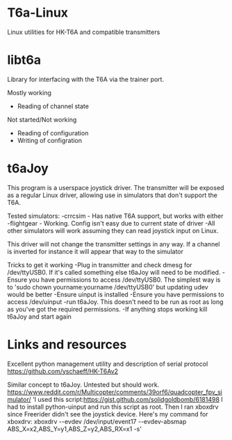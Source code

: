 # T6a-Linux
Linux utilities for HK-T6A and compatible transmitters

# libt6a
Library for interfacing with the T6A via the trainer port.

Mostly working
- Reading of channel state

Not started/Not working
- Reading of configuration
- Writing of configration

# t6aJoy
This program is a userspace joystick driver.
The transmitter will be exposed as a regular Linux driver, allowing use in simulators that don't support the T6A.

Tested simulators:
-crrcsim - Has native T6A support, but works with either
-flightgear - Working. Config isn't easy due to current state of driver
-All other simulators will work assuming they can read joystick input on Linux.

This driver will not change the transmitter settings in any way. If a channel is inverted for instance it will appear that way to the simulator

Tricks to get it working
-Plug in transmitter and check dmesg for /dev/ttyUSB0. If it's called something else t6aJoy will need to be modified.
-Ensure you have permissions to access /dev/ttyUSB0. The simplest way is to 'sudo chown yourname:yourname /dev/ttyUSB0' but updating udev would be better
-Ensure uinput is installed
-Ensure you have permissions to access /dev/uinput
-run t6aJoy. This doesn't need to be run as root as long as you've got the required permissions.
-If anything stops working kill t6aJoy and start again

# Links and resources
Excellent python management utility and description of serial protocol
https://github.com/yschaeff/HK-T6Av2

Similar concept to t6aJoy. Untested but should work.
https://www.reddit.com/r/Multicopter/comments/39orf6/quadcopter_fpv_simulator/
'I used this script:https://gist.github.com/solidgoldbomb/6181498
I had to install python-uinput and run this script as root. Then I ran xboxdrv since Freerider didn't see the joystick device. Here's my command for xboxdrv: xboxdrv --evdev /dev/input/event17 --evdev-absmap ABS_X=x2,ABS_Y=y1,ABS_Z=y2,ABS_RX=x1 -s'
